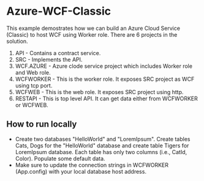# Azure-WCF-Classic
This example demostrates how we can build an Azure Cloud Service (Classic) to host WCF using Worker role. There are 6 projects in the solution.

1. API - Contains a contract service.
2. SRC - Implements the API. 
3. WCF.AZURE - Azure clode service project which includes Worker role and Web role.
4. WCFWORKER - This is the worker role. It exposes SRC project as WCF using tcp port.
5. WCFWEB - This is the web role. It exposes SRC project using http.
6. RESTAPI - This is top level API. It can get data either from WCFWORKER or WCFWEB.


## How to run locally
  - Create two databases "HelloWorld" and "LoremIpsum". Create tables Cats, Dogs for the "HelloWorld" database and create table Tigers for LoremIpsum database. Each  table has only two columns (i.e., CatId, Color). Populate some default data.
  - Make sure to update the connection strings in WCFWORKER (App.config) with your local database host address. 
